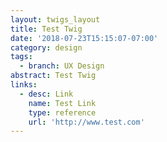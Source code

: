 ```yaml
---
layout: twigs_layout
title: Test Twig
date: '2018-07-23T15:15:07-07:00'
category: design
tags:
  - branch: UX Design
abstract: Test Twig
links:
  - desc: Link
    name: Test Link
    type: reference
    url: 'http://www.test.com'
---
```


